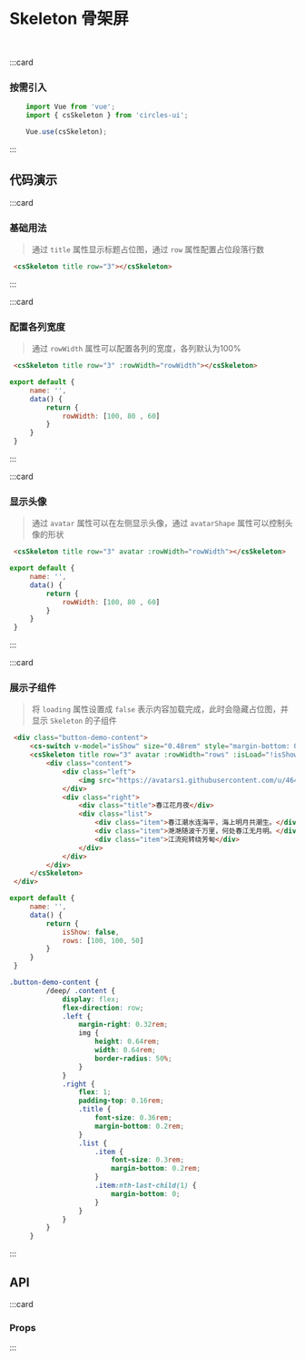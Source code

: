 # Skeleton 骨架屏
<br/>

:::card
   ### 按需引入

   ```js
       import Vue from 'vue';
       import { csSkeleton } from 'circles-ui';

       Vue.use(csSkeleton);
   ```
:::


## 代码演示

:::card
### 基础用法
> 通过 `title` 属性显示标题占位图，通过 `row` 属性配置占位段落行数

   ```html
    <csSkeleton title row="3"></csSkeleton>
   ```
:::

:::card
### 配置各列宽度
> 通过 `rowWidth` 属性可以配置各列的宽度，各列默认为100%

   ```html
    <csSkeleton title row="3" :rowWidth="rowWidth"></csSkeleton>
   ```
   ```js
   export default {
        name: '',
        data() {
            return {
                rowWidth: [100, 80 , 60]
            }
        }
    }
   ```
:::

:::card
### 显示头像
> 通过 `avatar` 属性可以在左侧显示头像，通过 `avatarShape` 属性可以控制头像的形状

   ```html
    <csSkeleton title row="3" avatar :rowWidth="rowWidth"></csSkeleton>
   ```
   ```js
   export default {
        name: '',
        data() {
            return {
                rowWidth: [100, 80 , 60]
            }
        }
    }
   ```
:::

:::card
### 展示子组件
> 将 `loading` 属性设置成 `false` 表示内容加载完成，此时会隐藏占位图，并显示 `Skeleton` 的子组件

   ```html
    <div class="button-demo-content">
        <cs-switch v-model="isShow" size="0.48rem" style="margin-bottom: 0.2rem"></cs-switch>
        <csSkeleton title row="3" avatar :rowWidth="rows" :isLoad="!isShow">
            <div class="content">
                <div class="left">
                    <img src="https://avatars1.githubusercontent.com/u/46431309?s=460&u=097881d30353d77d9c135db0cd5a7f07c90589a4&v=4" alt="">
                </div>
                <div class="right">
                    <div class="title">春江花月夜</div>
                    <div class="list">
                        <div class="item">春江潮水连海平，海上明月共潮生。</div>
                        <div class="item">滟滟随波千万里，何处春江无月明。</div>
                        <div class="item">江流宛转绕芳甸</div>
                    </div>
                </div>
            </div>
        </csSkeleton>
    </div>
   ```
   ```js
   export default {
        name: '',
        data() {
            return {
                isShow: false,
                rows: [100, 100, 50]
            }
        }
    }
   ```
   ```css
   .button-demo-content {
            /deep/ .content {
                display: flex;
                flex-direction: row;
                .left {
                    margin-right: 0.32rem;
                    img {
                        height: 0.64rem;
                        width: 0.64rem;
                        border-radius: 50%;
                    }
                }
                .right {
                    flex: 1;
                    padding-top: 0.16rem;
                    .title {
                        font-size: 0.36rem;
                        margin-bottom: 0.2rem;
                    }
                    .list {
                        .item {
                            font-size: 0.3rem;
                            margin-bottom: 0.2rem;
                        }
                        .item:nth-last-child(1) {
                            margin-bottom: 0;
                        }
                    }
                }
            }
        }
   ```
:::

## API

:::card
### Props

   <template>
   <el-table
        :data="apiData"
        stripe
        border
        style="width: 100%">
        <el-table-column
          prop="name"
          label="参数"
          width="180">
        </el-table-column>
        <el-table-column
          prop="remake"
          label="说明"
          >
        </el-table-column>
        <el-table-column
          prop="type"
          label="类型"
          width="130">
        </el-table-column>
        <el-table-column
             prop="default"
             label="默认值"
             width="150">
        </el-table-column>
      </el-table>
</template>
<script>
export default {
  data () {
    return {
      apiData: [{
                  name: 'isLoad',
                  remake: '是否显示骨架屏 false展示实际内容',
                  type: 'Boolean',
                  default: 'true'
                },
                {
                  name: 'title',
                  remake: '是否展示标题占位图',
                  type: 'Boolean',
                  default: 'false'
                },
                {
                  name: 'avatar',
                  remake: '是否展示头像占位图',
                  type: 'Boolean',
                  default: "false"
                },
                {
                  name: 'row',
                  remake: '配置占位段落行数',
                  type: 'Number | String',
                  default: "0"
                },
                {
                  name: 'rowWidth',
                  remake: '配置占位段落宽度，默认各列宽度为100%',
                  type: 'Array',
                  default: "[]"
                },
                {
                  name: 'avatarSize',
                  remake: '头像的大小，Number类型默认单位为px',
                  type: 'Number | String',
                  default: '0.64rem'
                },
                {
                  name: 'avatarShape',
                  remake: '头像的形状，可选值square(方形)，默认值为round(圆形)',
                  type: 'String',
                  default: "'round'"
                }, 
                {
                  name: 'animate',
                  remake: '骨架屏是否有轻微闪烁动画',
                  type: 'Boolean',
                  default: 'true'
                },
                ]
    }
  }
}
</script>
:::
